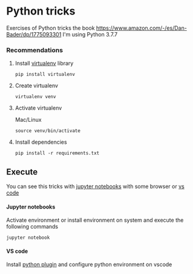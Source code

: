 # Python tricks

Exercises of Python tricks the book https://www.amazon.com/-/es/Dan-Bader/dp/1775093301
I'm using Python 3.7.7

### **Recommendations**

1.  Install [virtualenv](https://uoa-eresearch.github.io/eresearch-cookbook/recipe/2014/11/26/python-virtual-env/) library

        pip install virtualenv

2.  Create virtualenv

        virtualenv venv

3.  Activate virtualenv

    Mac/Linux

        source venv/bin/activate

4.  Install dependencies

        pip install -r requirements.txt

## Execute

You can see this tricks with [jupyter notebooks](https://jupyter.org/) with some browser or [vs code](https://code.visualstudio.com/)

#### Jupyter notebooks

Activate environment or install environment on system and execute the following commands

    jupyter notebook

#### VS code

Install [python plugin](https://github.com/Microsoft/vscode-python) and configure python environment on vscode
